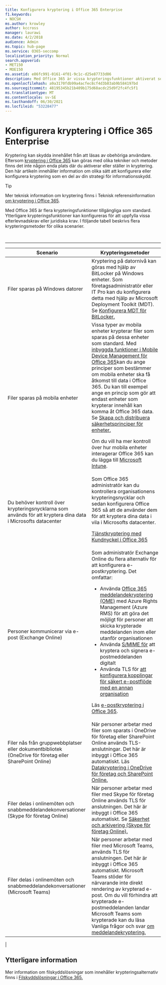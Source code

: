 ```yaml
---
title: Konfigurera kryptering i Office 365 Enterprise
f1.keywords:
- NOCSH
ms.author: krowley
author: kccross
manager: laurawi
ms.date: 4/2/2018
audience: Admin
ms.topic: hub-page
ms.service: O365-seccomp
localization_priority: Normal
search.appverid:
- MET150
- MOE150
ms.assetid: e86fc991-0161-4f01-9c1c-d25e87733d06
description: Med Office 365 är vissa krypteringsfunktioner aktiverat som standard. Andra funktioner kan konfigureras för att uppfylla vissa efterlevnadskrav eller juridiska krav.
ms.openlocfilehash: a9a3170fdb99a4acfec8cf4d3b03ab9b584197bd
ms.sourcegitcommit: 48195345b21b409b175d68acdc25d9f2fc4fc5f1
ms.translationtype: MT
ms.contentlocale: sv-SE
ms.lasthandoff: 06/30/2021
ms.locfileid: "53228477"
---
```

# <a name="set-up-encryption-in-office-365-enterprise"></a>Konfigurera kryptering i Office 365 Enterprise

Kryptering kan skydda innehållet från att läsas av obehöriga användare. Eftersom [kryptering i Office 365](encryption.md) kan göras med olika tekniker och metoder finns det inte någon enda plats där du aktiverar eller ställer in kryptering. Den här artikeln innehåller information om olika sätt att konfigurera eller konfigurera kryptering som en del av din strategi för informationsskydd.

> [!TIP]
> Mer teknisk information om kryptering finns i Teknisk referensinformation [om kryptering i Office 365](technical-reference-details-about-encryption.md).

Med Office 365 är flera krypteringsfunktioner tillgängliga som standard. Ytterligare krypteringsfunktioner kan konfigureras för att uppfylla vissa efterlevnadskrav eller juridiska krav. I följande tabell beskrivs flera krypteringsmetoder för olika scenarier.

<br>

****

|Scenario|Krypteringsmetoder|
|---|---|
|Filer sparas på Windows datorer|Kryptering på datornivå kan göras med hjälp av BitLocker på Windows enheter. Som företagsadministratör eller IT Pro kan du konfigurera detta med hjälp av Microsoft Deployment Toolkit (MDT). Se [Konfigurera MDT för BitLocker.](/windows/deployment/deploy-windows-mdt/set-up-mdt-for-bitlocker)|
|Filer sparas på mobila enheter|Vissa typer av mobila enheter krypterar filer som sparas på dessa enheter som standard. Med [inbyggda funktioner i Mobile Device Management för Office 365](https://support.microsoft.com/office/capabilities-of-built-in-mobile-device-management-for-microsoft-365-a1da44e5-7475-4992-be91-9ccec25905b0)kan du ange principer som bestämmer om mobila enheter ska få åtkomst till data i Office 365. Du kan till exempel ange en princip som gör att endast enheter som krypterar innehåll kan komma åt Office 365 data. Se [Skapa och distribuera säkerhetsprinciper för enheter.](https://support.microsoft.com/office/create-and-deploy-device-security-policies-d310f556-8bfb-497b-9bd7-fe3c36ea2fd6) <p> Om du vill ha mer kontroll över hur mobila enheter interagerar Office 365 kan du lägga till [Microsoft Intune](/mem/intune/fundamentals/setup-steps).|
|Du behöver kontroll över krypteringsnycklarna som används för att kryptera dina data i Microsofts datacenter|Som Office 365 administratör kan du kontrollera organisationens krypteringsnycklar och sedan konfigurera Office 365 så att de använder dem för att kryptera dina data i vila i Microsofts datacenter. <p> [Tjänstkryptering med Kundnyckel i Office 365](customer-key-overview.md)|
|Personer kommunicerar via e-post (Exchange Online)|Som administratör Exchange Online du flera alternativ för att konfigurera e-postkryptering. Det omfattar: <ul><li>Använda [Office 365 meddelandekryptering (OME)](set-up-new-message-encryption-capabilities.md) med Azure Rights Management (Azure RMS) för att göra det möjligt för personer att skicka krypterade meddelanden inom eller utanför organisationen</li><li>Använda [S/MIME för](/exchange/security-and-compliance/smime-exo/smime-exo) att kryptera och signera e-postmeddelanden digitalt</li><li>Använda TLS för [att konfigurera kopplingar för säkert e-postflöde med en annan organisation](/exchange/mail-flow-best-practices/use-connectors-to-configure-mail-flow/set-up-connectors-for-secure-mail-flow-with-a-partner)</li></ul> <p> Läs [e-postkryptering i Office 365](./email-encryption.md).|
|Filer nås från gruppwebbplatser eller dokumentbibliotek (OneDrive för företag eller SharePoint Online)|När personer arbetar med filer som sparats i OneDrive för företag eller SharePoint Online används TLS-anslutningar. Det här är inbyggt i Office 365 automatiskt. Läs [Datakryptering i OneDrive för företag och SharePoint Online.](./data-encryption-in-odb-and-spo.md)|
|Filer delas i onlinemöten och snabbmeddelandekonversationer (Skype för företag Online)|När personer arbetar med filer med Skype för företag Online används TLS för anslutningen. Det här är inbyggt i Office 365 automatiskt. Se [Säkerhet och arkivering (Skype för företag Online).](/office365/servicedescriptions/skype-for-business-online-service-description/skype-for-business-online-features)|
|Filer delas i onlinemöten och snabbmeddelandekonversationer (Microsoft Teams)|När personer arbetar med filer med Microsoft Teams, används TLS för anslutningen. Det här är inbyggt i Office 365 automatiskt. Microsoft Teams stöder för närvarande inte direkt rendering av krypterad e-post. Om du vill förhindra att krypterade e-postmeddelanden landar Microsoft Teams som krypterade kan du läsa Vanliga frågor och svar [om meddelandekryptering.](./ome-faq.yml#can-i-automatically-remove-encryption-on-incoming-and-outgoing-mail-)|
|

## <a name="additional-information"></a>Ytterligare information

Mer information om filskyddslösningar som innehåller krypteringsalternativ finns i [Filskyddslösningar i Office 365.](https://www.microsoft.com/download/details.aspx?id=55523)

